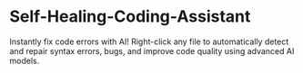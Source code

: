 # Self-Healing-Coding-Assistant
Instantly fix code errors with AI! Right-click any file to automatically detect and repair syntax errors, bugs, and improve code quality using advanced AI models.
